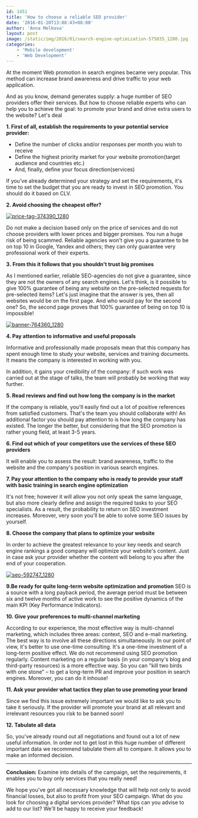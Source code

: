 ```yaml
---
id: 1451
title: 'How to choose a reliable SEO provider'
date: '2016-01-20T13:08:43+08:00'
author: 'Anna Melkova'
layout: post
image: /static/img/2016/01/search-engine-optimization-575035_1280.jpg
categories:
    - 'Mobile development'
    - 'Web Development'
---
```


At the moment Web promotion in search engines became very popular. This method can increase brand awareness and drive traffic to your web application.

And as you know, demand generates supply: a huge number of SEO providers offer their services. But how to choose reliable experts who can help you to achieve the goal: to promote your brand and drive extra users to the website? Let's deal

**1. First of all, establish the requirements to your potential service provider:**

- Define the number of clicks and/or responses per month you wish to receive
- Define the highest priority market for your website promotion(target audience and countries etc.)
- And, finally, define your focus direction(services)

If you've already determined your strategy and set the requirements, it's time to set the budget that you are ready to invest in SEO promotion. You should do it based on CLV.

**2. Avoid choosing the cheapest offer?**

[![price-tag-374390_1280](/static/img/2016/01/price-tag-374390_1280-300x300.png)](/static/img/2016/01/price-tag-374390_1280.png)

Do not make a decision based only on the price of services and do not choose providers with lower prices and bigger promises. You run a huge risk of being scammed. Reliable agencies won't give you a guarantee to be on top 10 in Google, Yandex and others; they can only guarantee very professional work of their experts.

**3.** **From this it follows that you shouldn't trust big promises**

As I mentioned earlier, reliable SEO-agencies do not give a guarantee, since they are not the owners of any search engines. Let's think, is it possible to give 100% guarantee of being any website on the pre-selected requests for pre-selected items? Let's just imagine that the answer is yes, then all websites would be on the first page. And who would pay for the second one? So, the second page proves that 100% guarantee of being on top 10 is impossible!

[![banner-764360_1280](/static/img/2016/01/banner-764360_1280-300x180.jpg)](/static/img/2016/01/banner-764360_1280.jpg)

**4. Pay attention to informative and useful proposals**

Informative and professionally made proposals mean that this company has spent enough time to study your website, services and training documents. It means the company is interested in working with you.

In addition, it gains your credibility of the company: if such work was carried out at the stage of talks, the team will probably be working that way further.

**5. Read reviews and find out how long the company is in the market**

If the company is reliable, you'll easily find out a lot of positive references from satisfied customers. That's the team you should collaborate with!
An additional factor you should pay attention to is how long the company has existed. The longer the better, but considering that the SEO promotion is rather young field, at least 3-5 years.

**6. Find out which of your competitors use the services of these SEO providers**

It will enable you to assess the result: brand awareness, traffic to the website and the company's position in various search engines.

**7. Pay your attention to the company who is ready to provide your staff with basic training in search engine optimization**

It's not free; however it will allow you not only speak the same language, but also more clearly define and assign the required tasks to your SEO specialists.
As a result, the probability to return on SEO investment increases. Moreover, very soon you'll be able to solve some SEO issues by yourself.

**8. Choose the company that plans to optimize your website**

In order to achieve the greatest relevance to your key needs and search engine rankings a good company will optimize your website's content. Just in case ask your provider whether the content will belong to you after the end of your cooperation.

[![seo-592747_1280](/static/img/2016/01/seo-592747_1280-300x198.png)](/static/img/2016/01/seo-592747_1280.png)

**9.Be ready for quite long-term website optimization and promotion**
SEO is a source with a long payback period, the average period must be between six and twelve months of active work to see the positive dynamics of the main KPI (Key Performance Indicators).

**10. Give your preferences to multi-channel marketing**

According to our experience, the most effective way is multi-channel marketing, which includes three areas: context, SEO and e-mail marketing. The best way is to involve all these directions simultaneously.
In our point of view, it's better to use one-time consulting. It's a one-time investment of a long-term positive effect. We do not recommend using SEO promotion regularly.
Content marketing on a regular basis (in your company's blog and third-party resources) is a more effective way. So you can "kill two birds with one stone" – to get a long-term PR and improve your position in search engines. Moreover, you can do it inhouse!

**11. Ask your provider what tactics they plan to use promoting your brand**

Since we find this issue extremely important we would like to ask you to take it seriously. If the provider will promote your brand at all relevant and irrelevant resources you risk to be banned soon!

**12. Tabulate all data**

So, you've already round out all negotiations and found out a lot of new useful information. In order not to get lost in this huge number of different important data we recommend tabulate them all to compare. It allows you to make an informed decision.

- - - - - -

**Conclusion:**
Examine into details of the campaign, set the requirements, it enables you to buy only services that you really need!

We hope you've got all necessary knowledge that will help not only to avoid financial losses, but also to profit from your SEO campaign. What do you look for choosing a digital services provider? What tips can you advise to add to our list? We'll be happy to receive your feedback!